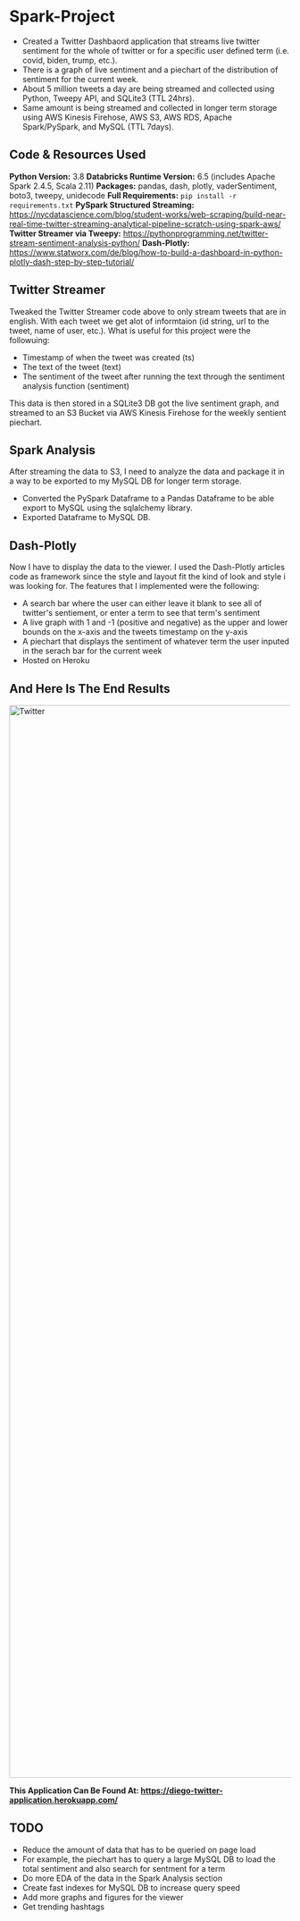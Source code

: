 # Spark-Project
* Created a Twitter Dashbaord application that streams live twitter sentiment for the whole of twitter or for a specific user defined term (i.e. covid, biden, trump, etc.).
* There is a graph of live sentiment and a piechart of the distribution of sentiment for the current week.
* About 5 million tweets a day are being streamed and collected using Python, Tweepy API, and SQLite3 (TTL 24hrs).
* Same amount is being streamed and collected in longer term storage using AWS Kinesis Firehose, AWS S3, AWS RDS, Apache Spark/PySpark, and MySQL (TTL 7days).

## Code & Resources Used
**Python Version:** 3.8
**Databricks Runtime Version:** 6.5 (includes Apache Spark 2.4.5, Scala 2.11)
**Packages:** pandas, dash, plotly, vaderSentiment, boto3, tweepy, unidecode
**Full Requirements:** `pip install -r requirements.txt`
**PySpark Structured Streaming:** https://nycdatascience.com/blog/student-works/web-scraping/build-near-real-time-twitter-streaming-analytical-pipeline-scratch-using-spark-aws/
**Twitter Streamer via Tweepy:** https://pythonprogramming.net/twitter-stream-sentiment-analysis-python/
**Dash-Plotly:** https://www.statworx.com/de/blog/how-to-build-a-dashboard-in-python-plotly-dash-step-by-step-tutorial/

## Twitter Streamer
Tweaked the Twitter Streamer code above to only stream tweets that are in english. With each tweet we get alot of informtaion (id string, url to the tweet, name of user, etc.). What is useful for this project were the followuing:
* Timestamp of when the tweet was created (ts)
* The text of the tweet (text)
* The sentiment of the tweet after running the text through the sentiment analysis function (sentiment)

This data is then stored in a SQLite3 DB got the live sentiment graph, and streamed to an S3 Bucket via AWS Kinesis Firehose for the weekly sentient piechart.

## Spark Analysis
After streaming the data to S3, I need to analyze the data and package it in a way to be exported to my MySQL DB for longer term storage.
* Converted the PySpark Dataframe to a Pandas Dataframe to be able export to MySQL using the sqlalchemy library.
* Exported Dataframe to MySQL DB.


## Dash-Plotly
Now I have to display the data to the viewer. I used the Dash-Plotly articles code as framework since the style and layout fit the kind of look and style i was looking for.
The features that I implemented were the following:
* A search bar where the user can either leave it blank to see all of twitter's sentiement, or enter a term to see that term's sentiment
* A live graph with 1 and -1 (positive and negative) as the upper and lower bounds on the x-axis and the tweets timestamp on the y-axis
* A piechart that displays the sentiment of whatever term the user inputed in the serach bar for the current week
* Hosted on Heroku



## And Here Is The End Results
<img width="1920" alt="Twitter" src="https://user-images.githubusercontent.com/25403763/89296615-91bbce00-d630-11ea-871e-77cee3a2dcec.png">

**This Application Can Be Found At: https://diego-twitter-application.herokuapp.com/**

## TODO
* Reduce the amount of data that has to be queried on page load
* For example, the piechart has to query a large MySQL DB to load the total sentiment and also search for sentment for a term
* Do more EDA of the data in the Spark Analysis section
* Create fast indexes for MySQL DB to increase query speed
* Add more graphs and figures for the viewer
* Get trending hashtags



